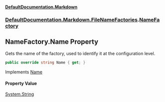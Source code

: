#### [DefaultDocumentation\.Markdown](../../../../index.md 'index')
### [DefaultDocumentation\.Markdown\.FileNameFactories](../../../../index.md#DefaultDocumentation.Markdown.FileNameFactories 'DefaultDocumentation\.Markdown\.FileNameFactories').[NameFactory](index.md 'DefaultDocumentation\.Markdown\.FileNameFactories\.NameFactory')

## NameFactory\.Name Property

Gets the name of the factory, used to identify it at the configuration level\.

```csharp
public override string Name { get; }
```

Implements [Name](https://github.com/Doraku/DefaultDocumentation/blob/master/documentation/api/DefaultDocumentation/Api/IFileNameFactory/Name.md 'DefaultDocumentation\.Api\.IFileNameFactory\.Name')

#### Property Value
[System\.String](https://docs.microsoft.com/en-us/dotnet/api/System.String 'System\.String')